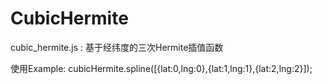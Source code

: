 # CubicHermite

cubic_hermite.js : 基于经纬度的三次Hermite插值函数

使用Example:
cubicHermite.spline([{lat:0,lng:0},{lat:1,lng:1},{lat:2,lng:2}]);